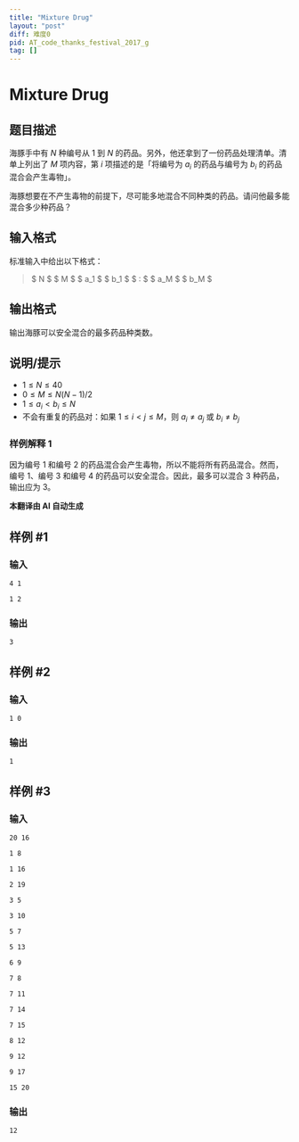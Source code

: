 ```yaml
---
title: "Mixture Drug"
layout: "post"
diff: 难度0
pid: AT_code_thanks_festival_2017_g
tag: []
---
```


# Mixture Drug

## 题目描述

海豚手中有 $N$ 种编号从 $1$ 到 $N$ 的药品。另外，他还拿到了一份药品处理清单。清单上列出了 $M$ 项内容，第 $i$ 项描述的是「将编号为 $a_i$ 的药品与编号为 $b_i$ 的药品混合会产生毒物」。

海豚想要在不产生毒物的前提下，尽可能多地混合不同种类的药品。请问他最多能混合多少种药品？

## 输入格式

标准输入中给出以下格式：

> $ N $ $ M $ $ a_1 $ $ b_1 $ $ : $ $ a_M $ $ b_M $

## 输出格式

输出海豚可以安全混合的最多药品种类数。

## 说明/提示

- $1 \leq N \leq 40$
- $0 \leq M \leq N(N-1)/2$
- $1 \leq a_i < b_i \leq N$
- 不会有重复的药品对：如果 $1 \leq i < j \leq M$，则 $a_i \neq a_j$ 或 $b_i \neq b_j$

### 样例解释 1

因为编号 $1$ 和编号 $2$ 的药品混合会产生毒物，所以不能将所有药品混合。然而，编号 $1$、编号 $3$ 和编号 $4$ 的药品可以安全混合。因此，最多可以混合 $3$ 种药品，输出应为 $3$。

 **本翻译由 AI 自动生成**

## 样例 #1

### 输入

```
4 1
1 2
```

### 输出

```
3
```

## 样例 #2

### 输入

```
1 0
```

### 输出

```
1
```

## 样例 #3

### 输入

```
20 16
1 8
1 16
2 19
3 5
3 10
5 7
5 13
6 9
7 8
7 11
7 14
7 15
8 12
9 12
9 17
15 20
```

### 输出

```
12
```

